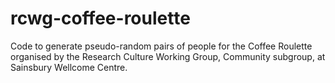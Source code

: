 # rcwg-coffee-roulette
Code to generate pseudo-random pairs of people for the Coffee Roulette organised by the Research Culture Working Group, Community subgroup,  at Sainsbury Wellcome Centre.
